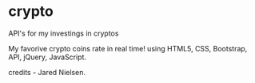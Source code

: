 # crypto

API's for my investings in cryptos

My favorive crypto coins rate in real time!
using HTML5, CSS, Bootstrap, API, jQuery, JavaScript.

credits - Jared Nielsen.
